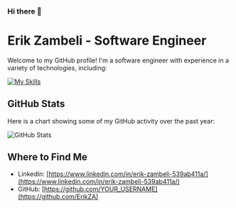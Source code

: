 ### Hi there 👋

<!--
**ErikZA/ErikZA** is a ✨ _special_ ✨ repository because its `README.md` (this file) appears on your GitHub profile.

Here are some ideas to get you started:

- 🔭 I’m currently working on ...
- 🌱 I’m currently learning ...
- 👯 I’m looking to collaborate on ...
- 🤔 I’m looking for help with ...
- 💬 Ask me about ...
- 📫 How to reach me: ...
- 😄 Pronouns: ...
- ⚡ Fun fact: ...
-->

# Erik Zambeli - Software Engineer

Welcome to my GitHub profile! I'm a software engineer with experience in a variety of technologies, including:

[![My Skills](https://skillicons.dev/icons?i=nodejs,react,redis,js,ts,html,css,sass,styledcomponents,adonis,angular,aws,bootstrap,docker,express,git,github,mongodb,mysql,nestjs,nextjs,rabbitmq)](https://skillicons.dev)

## GitHub Stats

Here is a chart showing some of my GitHub activity over the past year:

![GitHub Stats](https://github-readme-stats.vercel.app/api?username=ErikZA&theme=dark&show_icons=true)

## Where to Find Me

- LinkedIn: [https://www.linkedin.com/in/erik-zambeli-539ab411a/](https://www.linkedin.com/in/erik-zambeli-539ab411a/)
- GitHub: [https://github.com/YOUR_USERNAME](https://github.com/ErikZA)
